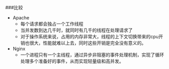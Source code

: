 ###比较
- Apache
    + 每个请求都会独占一个工作线程
    + 当并发数到达几千时，就同时有几千的线程在处理请求了
    + 对于操作系统来说，占用的内存非常大，线程的上下文切换带来的cpu开销也很大，性能就难以上去，同时这些开销是完全没有意义的。
- Nginx
    + 一个进程只有一个主线程，通过异步非阻塞的事件处理机制，实现了循环处理多个准备好的事件，从而实现轻量级和高并发。
